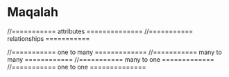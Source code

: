 # Maqalah

//=========== attributes ==============
//=========== relationships ===========

//=========== one to many =============
//=========== many to many ============
//=========== many to one =============
//=========== one to one ==============
